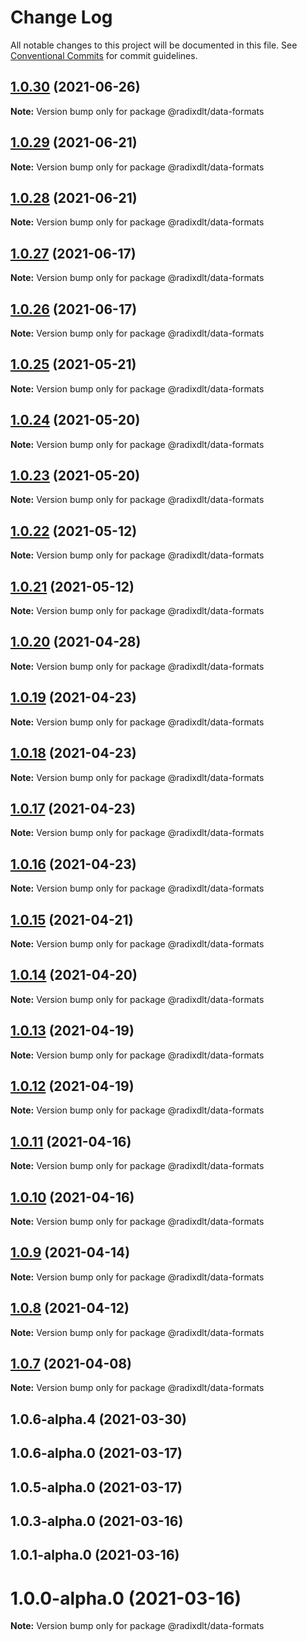 # Change Log

All notable changes to this project will be documented in this file.
See [Conventional Commits](https://conventionalcommits.org) for commit guidelines.

## [1.0.30](https://github.com/radixdlt/radixdlt-javascript/compare/@radixdlt/data-formats@1.0.29...@radixdlt/data-formats@1.0.30) (2021-06-26)

**Note:** Version bump only for package @radixdlt/data-formats





## [1.0.29](https://github.com/radixdlt/radixdlt-javascript/compare/@radixdlt/data-formats@1.0.28...@radixdlt/data-formats@1.0.29) (2021-06-21)

**Note:** Version bump only for package @radixdlt/data-formats





## [1.0.28](https://github.com/radixdlt/radixdlt-javascript/compare/@radixdlt/data-formats@1.0.27...@radixdlt/data-formats@1.0.28) (2021-06-21)

**Note:** Version bump only for package @radixdlt/data-formats





## [1.0.27](https://github.com/radixdlt/radixdlt-javascript/compare/@radixdlt/data-formats@1.0.25...@radixdlt/data-formats@1.0.27) (2021-06-17)

**Note:** Version bump only for package @radixdlt/data-formats





## [1.0.26](https://github.com/radixdlt/radixdlt-javascript/compare/@radixdlt/data-formats@1.0.25...@radixdlt/data-formats@1.0.26) (2021-06-17)

**Note:** Version bump only for package @radixdlt/data-formats





## [1.0.25](https://github.com/radixdlt/radixdlt-javascript/compare/@radixdlt/data-formats@1.0.24...@radixdlt/data-formats@1.0.25) (2021-05-21)

**Note:** Version bump only for package @radixdlt/data-formats





## [1.0.24](https://github.com/radixdlt/radixdlt-javascript/compare/@radixdlt/data-formats@1.0.23...@radixdlt/data-formats@1.0.24) (2021-05-20)

**Note:** Version bump only for package @radixdlt/data-formats





## [1.0.23](https://github.com/radixdlt/radixdlt-javascript/compare/@radixdlt/data-formats@1.0.22...@radixdlt/data-formats@1.0.23) (2021-05-20)

**Note:** Version bump only for package @radixdlt/data-formats





## [1.0.22](https://github.com/radixdlt/radixdlt-javascript/compare/@radixdlt/data-formats@1.0.21...@radixdlt/data-formats@1.0.22) (2021-05-12)

**Note:** Version bump only for package @radixdlt/data-formats





## [1.0.21](https://github.com/radixdlt/radixdlt-javascript/compare/@radixdlt/data-formats@1.0.20...@radixdlt/data-formats@1.0.21) (2021-05-12)

**Note:** Version bump only for package @radixdlt/data-formats





## [1.0.20](https://github.com/radixdlt/radixdlt-javascript/compare/@radixdlt/data-formats@1.0.19...@radixdlt/data-formats@1.0.20) (2021-04-28)

**Note:** Version bump only for package @radixdlt/data-formats





## [1.0.19](https://github.com/radixdlt/radixdlt-javascript/compare/@radixdlt/data-formats@1.0.18...@radixdlt/data-formats@1.0.19) (2021-04-23)

**Note:** Version bump only for package @radixdlt/data-formats





## [1.0.18](https://github.com/radixdlt/radixdlt-javascript/compare/@radixdlt/data-formats@1.0.17...@radixdlt/data-formats@1.0.18) (2021-04-23)

**Note:** Version bump only for package @radixdlt/data-formats





## [1.0.17](https://github.com/radixdlt/radixdlt-javascript/compare/@radixdlt/data-formats@1.0.16...@radixdlt/data-formats@1.0.17) (2021-04-23)

**Note:** Version bump only for package @radixdlt/data-formats





## [1.0.16](https://github.com/radixdlt/radixdlt-javascript/compare/@radixdlt/data-formats@1.0.15...@radixdlt/data-formats@1.0.16) (2021-04-23)

**Note:** Version bump only for package @radixdlt/data-formats





## [1.0.15](https://github.com/radixdlt/radixdlt-javascript/compare/@radixdlt/data-formats@1.0.14...@radixdlt/data-formats@1.0.15) (2021-04-21)

**Note:** Version bump only for package @radixdlt/data-formats





## [1.0.14](https://github.com/radixdlt/radixdlt-javascript/compare/@radixdlt/data-formats@1.0.13...@radixdlt/data-formats@1.0.14) (2021-04-20)

**Note:** Version bump only for package @radixdlt/data-formats





## [1.0.13](https://github.com/radixdlt/radixdlt-javascript/compare/@radixdlt/data-formats@1.0.12...@radixdlt/data-formats@1.0.13) (2021-04-19)

**Note:** Version bump only for package @radixdlt/data-formats





## [1.0.12](https://github.com/radixdlt/radixdlt-javascript/compare/@radixdlt/data-formats@1.0.11...@radixdlt/data-formats@1.0.12) (2021-04-19)

**Note:** Version bump only for package @radixdlt/data-formats





## [1.0.11](https://github.com/radixdlt/radixdlt-javascript/compare/@radixdlt/data-formats@1.0.10...@radixdlt/data-formats@1.0.11) (2021-04-16)

**Note:** Version bump only for package @radixdlt/data-formats





## [1.0.10](https://github.com/radixdlt/radixdlt-javascript/compare/@radixdlt/data-formats@1.0.9...@radixdlt/data-formats@1.0.10) (2021-04-16)

**Note:** Version bump only for package @radixdlt/data-formats





## [1.0.9](https://github.com/radixdlt/radixdlt-javascript/compare/@radixdlt/data-formats@1.0.8...@radixdlt/data-formats@1.0.9) (2021-04-14)

**Note:** Version bump only for package @radixdlt/data-formats





## [1.0.8](https://github.com/radixdlt/radixdlt-javascript/compare/@radixdlt/data-formats@1.0.7...@radixdlt/data-formats@1.0.8) (2021-04-12)

**Note:** Version bump only for package @radixdlt/data-formats





## [1.0.7](https://github.com/radixdlt/radixdlt-javascript/compare/@radixdlt/data-formats@1.0.6...@radixdlt/data-formats@1.0.7) (2021-04-08)

**Note:** Version bump only for package @radixdlt/data-formats





## 1.0.6-alpha.4 (2021-03-30)



## 1.0.6-alpha.0 (2021-03-17)



## 1.0.5-alpha.0 (2021-03-17)



## 1.0.3-alpha.0 (2021-03-16)



## 1.0.1-alpha.0 (2021-03-16)



# 1.0.0-alpha.0 (2021-03-16)

**Note:** Version bump only for package @radixdlt/data-formats
